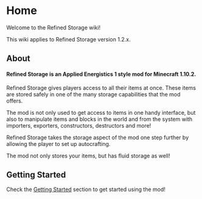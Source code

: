 # Home

Welcome to the Refined Storage wiki!

This wiki applies to Refined Storage version 1.2.x.
## About

#### Refined Storage is an Applied Energistics 1 style mod for Minecraft 1.10.2.

Refined Storage gives players access to all their items at once. These items are stored safely in one of the many storage capabilities that the mod offers.

The mod is not only used to get access to items in one handy interface, but also to manipulate items and blocks in the world and from the system with importers, exporters, constructors, destructors and more!

Refined Storage takes the storage aspect of the mod one step further by allowing the player to set up autocrafting.

The mod not only stores your items, but has fluid storage as well!

## Getting Started

Check the [Getting Started](https://github.com/raoulvdberge/refinedstorage/wiki/Getting-Started) section to get started using the mod!